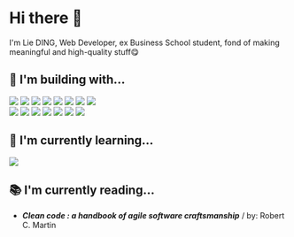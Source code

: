 # Hi there 👋

I'm Lie DING, Web Developer, ex Business School student, fond of making meaningful and high-quality stuff😋

## 👾 I'm building with...
![](https://img.shields.io/badge/JavaScript-informational?style=flat&logo=JavaScript&logoColor=ColorName&color=black)
![](https://img.shields.io/badge/React.js-informational?style=flat&logo=react&logoColor=ColorName&color=black)
![](https://img.shields.io/badge/Vue.js-informational?style=flat&logo=vue.js&logoColor=ColorName&color=black)
![](https://img.shields.io/badge/Nuxt.js-informational?style=flat&logo=nuxt.js&logoColor=ColorName&color=black)
![](https://img.shields.io/badge/Node.js-informational?style=flat&logo=Node.js&logoColor=ColorName&color=black)
![](https://img.shields.io/badge/Express-informational?style=flat&logo=Express&logoColor=ColorName&color=black)
![](https://img.shields.io/badge/MongoDB-informational?style=flat&logo=MongoDB&logoColor=ColorName&color=black)
![](https://img.shields.io/badge/prismic-informational?style=flat&logo=prismic&logoColor=ColorName&color=black)
<br/>
![](https://img.shields.io/badge/CSS-informational?style=flat&logo=css3&logoColor=ColorName&color=black)
![](https://img.shields.io/badge/Sass-informational?style=flat&logo=Sass&logoColor=ColorName&color=black)
![](https://img.shields.io/badge/TailwindCss-informational?style=flat&logo=TailwindCss&logoColor=ColorName&color=black)
![](https://img.shields.io/badge/Jasmine-informational?style=flat&logo=Jasmine&logoColor=ColorName&color=black)
![](https://img.shields.io/badge/Jest-informational?style=flat&logo=jest&logoColor=ColorName&color=black)
![](https://img.shields.io/badge/figma-informational?style=flat&logo=figma&logoColor=ColorName&color=black)
![](https://img.shields.io/badge/Wordpress-informational?style=flat&logo=wordpress&logoColor=ColorName&color=black)


## 🌱 I'm currently learning...
![](https://img.shields.io/badge/TypeScript-informational?style=flat&logo=TypeScript&logoColor=ColorName&color=black)


## 📚 I'm currently reading...
* **_Clean code : a handbook of agile software craftsmanship_** / by: Robert C. Martin <br/>
